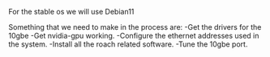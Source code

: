 
For the stable os we will use Debian11


Something that we need to make in the process are:
    -Get the drivers for the 10gbe
    -Get nvidia-gpu working.
    -Configure the ethernet addresses used in the system.
    -Install all the roach related software.
    -Tune the 10gbe port.

